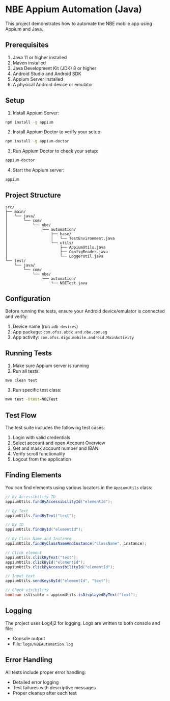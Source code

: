 # NBE Appium Automation (Java)

This project demonstrates how to automate the NBE mobile app using Appium and Java.

## Prerequisites

1. Java 11 or higher installed
2. Maven installed
3. Java Development Kit (JDK) 8 or higher
4. Android Studio and Android SDK
5. Appium Server installed
6. A physical Android device or emulator

## Setup

1. Install Appium Server:

```bash
npm install -g appium
```

2. Install Appium Doctor to verify your setup:

```bash
npm install -g appium-doctor
```

3. Run Appium Doctor to check your setup:

```bash
appium-doctor
```

4. Start the Appium server:

```bash
appium
```

## Project Structure

```
src/
├── main/
│   └── java/
│       └── com/
│           └── nbe/
│               └── automation/
│                   ├── base/
│                   │   └── TestEnvironment.java
│                   └── utils/
│                       ├── AppiumUtils.java
│                       ├── ConfigReader.java
│                       └── LoggerUtil.java
└── test/
    └── java/
        └── com/
            └── nbe/
                └── automation/
                    └── NBETest.java
```

## Configuration

Before running the tests, ensure your Android device/emulator is connected and verify:

1. Device name (run `adb devices`)
2. App package: `com.ofss.obdx.and.nbe.com.eg`
3. App activity: `com.ofss.digx.mobile.android.MainActivity`

## Running Tests

1. Make sure Appium server is running
2. Run all tests:

```bash
mvn clean test
```

3. Run specific test class:

```bash
mvn test -Dtest=NBETest
```

## Test Flow

The test suite includes the following test cases:

1. Login with valid credentials
2. Select account and open Account Overview
3. Get and mask account number and IBAN
4. Verify scroll functionality
5. Logout from the application

## Finding Elements

You can find elements using various locators in the `AppiumUtils` class:

```java
// By Accessibility ID
appiumUtils.findByAccessibilityId("elementId");

// By Text
appiumUtils.findByText("text");

// By ID
appiumUtils.findById("elementId");

// By Class Name and Instance
appiumUtils.findByClassNameAndInstance("className", instance);

// Click element
appiumUtils.clickByText("text");
appiumUtils.clickById("elementId");
appiumUtils.clickByAccessibilityId("elementId");

// Input text
appiumUtils.sendKeysById("elementId", "text");

// Check visibility
boolean isVisible = appiumUtils.isDisplayedByText("text");
```

## Logging

The project uses Log4j2 for logging. Logs are written to both console and file:

- Console output
- File: `logs/NBEAutomation.log`

## Error Handling

All tests include proper error handling:

- Detailed error logging
- Test failures with descriptive messages
- Proper cleanup after each test
